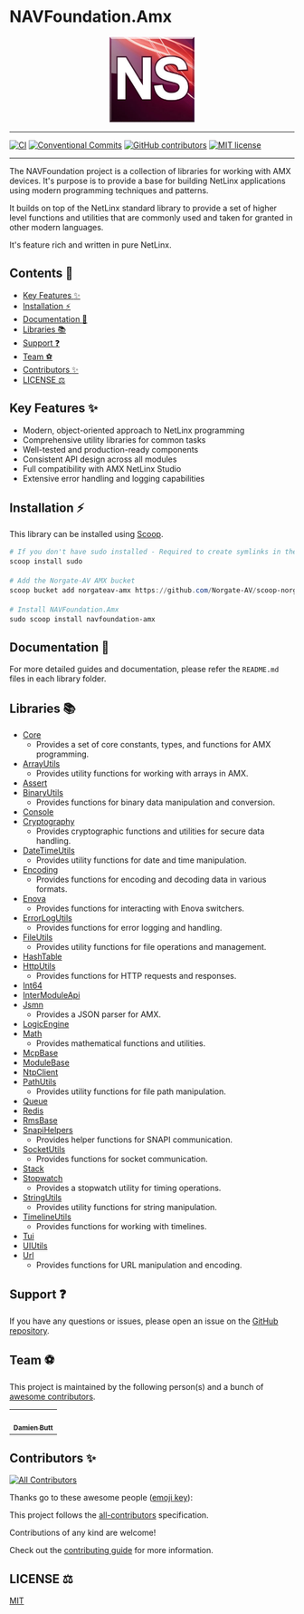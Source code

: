 # NAVFoundation.Amx

<div align="center">
    <img src="./assets/img/AMX_NS_03.png" alt="" width="150" />
</div>

---

[![CI](https://github.com/Norgate-AV/NAVFoundation.Amx/actions/workflows/main.yml/badge.svg)](https://github.com/Norgate-AV/NAVFoundation.Amx/actions/workflows/main.yml)
[![Conventional Commits](https://img.shields.io/badge/Conventional%20Commits-1.0.0-%23FE5196?logo=conventionalcommits&logoColor=white)](https://conventionalcommits.org)
[![GitHub contributors](https://img.shields.io/github/contributors/Norgate-AV/NAVFoundation.Amx)](https://github.com/Norgate-AV/NAVFoundation.Amx/graphs/contributors)
[![MIT license](https://img.shields.io/badge/License-MIT-blue.svg)](LICENSE)

---

The NAVFoundation project is a collection of libraries for working with AMX devices. It's purpose is to provide a base for building NetLinx applications using modern programming techniques and patterns.

It builds on top of the NetLinx standard library to provide a set of higher level functions and utilities that are commonly used and taken for granted in other modern languages.

It's feature rich and written in pure NetLinx.

## Contents :book:

<!-- START doctoc generated TOC please keep comment here to allow auto update -->
<!-- DON'T EDIT THIS SECTION, INSTEAD RE-RUN doctoc TO UPDATE -->

- [Key Features :sparkles:](#key-features-sparkles)
- [Installation :zap:](#installation-zap)
- [Documentation :page_facing_up:](#documentation-page_facing_up)
- [Libraries :books:](#libraries-books)
- [Support :question:](#support-question)
- [Team :soccer:](#team-soccer)
- [Contributors :sparkles:](#contributors-sparkles)
- [LICENSE :balance_scale:](#license-balance_scale)

<!-- END doctoc generated TOC please keep comment here to allow auto update -->

## Key Features :sparkles:

- Modern, object-oriented approach to NetLinx programming
- Comprehensive utility libraries for common tasks
- Well-tested and production-ready components
- Consistent API design across all modules
- Full compatibility with AMX NetLinx Studio
- Extensive error handling and logging capabilities

## Installation :zap:

This library can be installed using [Scoop](https://scoop.sh/).

```powershell
# If you don't have sudo installed - Required to create symlinks in the AMX directory
scoop install sudo

# Add the Norgate-AV AMX bucket
scoop bucket add norgateav-amx https://github.com/Norgate-AV/scoop-norgateav-amx

# Install NAVFoundation.Amx
sudo scoop install navfoundation-amx
```

## Documentation :page_facing_up:

For more detailed guides and documentation, please refer the `README.md` files in each library folder.

## Libraries :books:

- [Core](./Core)
    - Provides a set of core constants, types, and functions for AMX programming.
- [ArrayUtils](./ArrayUtils)
    - Provides utility functions for working with arrays in AMX.
- [Assert](./Assert)
- [BinaryUtils](./BinaryUtils)
    - Provides functions for binary data manipulation and conversion.
- [Console](./Console)
- [Cryptography](./Cryptography)
    - Provides cryptographic functions and utilities for secure data handling.
- [DateTimeUtils](./DateTimeUtils)
    - Provides utility functions for date and time manipulation.
- [Encoding](./Encoding)
    - Provides functions for encoding and decoding data in various formats.
- [Enova](./Enova)
    - Provides functions for interacting with Enova switchers.
- [ErrorLogUtils](./ErrorLogUtils)
    - Provides functions for error logging and handling.
- [FileUtils](./FileUtils)
    - Provides utility functions for file operations and management.
- [HashTable](./HashTable)
- [HttpUtils](./HttpUtils)
    - Provides functions for HTTP requests and responses.
- [Int64](./Int64)
- [InterModuleApi](./InterModuleApi)
- [Jsmn](./Jsmn)
    - Provides a JSON parser for AMX.
- [LogicEngine](./LogicEngine)
- [Math](./Math)
    - Provides mathematical functions and utilities.
- [McpBase](./McpBase)
- [ModuleBase](./ModuleBase)
- [NtpClient](./NtpClient)
- [PathUtils](./PathUtils)
    - Provides utility functions for file path manipulation.
- [Queue](./Queue)
- [Redis](./Redis)
- [RmsBase](./RmsBase)
- [SnapiHelpers](./SnapiHelpers)
    - Provides helper functions for SNAPI communication.
- [SocketUtils](./SocketUtils)
    - Provides functions for socket communication.
- [Stack](./Stack)
- [Stopwatch](./Stopwatch)
    - Provides a stopwatch utility for timing operations.
- [StringUtils](./StringUtils)
    - Provides utility functions for string manipulation.
- [TimelineUtils](./TimelineUtils)
    - Provides functions for working with timelines.
- [Tui](./Tui)
- [UIUtils](./UIUtils)
- [Url](./Url)
    - Provides functions for URL manipulation and encoding.

## Support :question:

If you have any questions or issues, please open an issue on the [GitHub repository](https://github.com/Norgate-AV/NAVFoundation.Amx/issues).

## Team :soccer:

This project is maintained by the following person(s) and a bunch of [awesome contributors](https://github.com/Norgate-AV/NAVFoundation.Amx/graphs/contributors).

<table>
  <tr>
    <td align="center"><a href="https://github.com/damienbutt"><img src="https://avatars.githubusercontent.com/damienbutt?v=4?s=100" width="100px;" alt=""/><br /><sub><b>Damien Butt</b></sub></a><br /></td>
  </tr>
</table>

## Contributors :sparkles:

<!-- ALL-CONTRIBUTORS-BADGE:START - Do not remove or modify this section -->

[![All Contributors](https://img.shields.io/badge/all_contributors-1-orange.svg?style=flat-square)](#contributors-sparkles)

Thanks go to these awesome people ([emoji key](https://allcontributors.org/docs/en/emoji-key)):

<!-- ALL-CONTRIBUTORS-LIST:START - Do not remove or modify this section -->
<!-- prettier-ignore-start -->
<!-- markdownlint-disable -->

<!-- markdownlint-restore -->
<!-- prettier-ignore-end -->

<!-- ALL-CONTRIBUTORS-LIST:END -->

This project follows the [all-contributors](https://allcontributors.org) specification.

Contributions of any kind are welcome!

Check out the [contributing guide](CONTRIBUTING.md) for more information.

## LICENSE :balance_scale:

[MIT](LICENSE)
